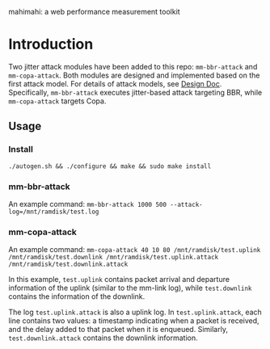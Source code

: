 mahimahi: a web performance measurement toolkit

# Introduction
Two jitter attack modules have been added to this repo: `mm-bbr-attack` and `mm-copa-attack`. Both modules are designed and implemented based on the first attack model. For details of attack models, see [Design Doc](https://docs.google.com/document/d/13yn0OXKkXK3xg5d5hW8VVk_5SNbBZjEPgKadHVjYpUo/edit?tab=t.0#heading=h.wb3iy6yyoz31). Specifically, `mm-bbr-attack` executes jitter-based attack targeting BBR, while `mm-copa-attack` targets Copa.

## Usage
### Install
`./autogen.sh && ./configure && make && sudo make install`

### mm-bbr-attack
An example command: `mm-bbr-attack 1000 500 --attack-log=/mnt/ramdisk/test.log`

<Explain what is in the test.log>

### mm-copa-attack
An example command: `mm-copa-attack 40 10 80 /mnt/ramdisk/test.uplink /mnt/ramdisk/test.downlink /mnt/ramdisk/test.uplink.attack /mnt/ramdisk/test.downlink.attack`

In this example, `test.uplink` contains packet arrival and departure information of the uplink (similar to the mm-link log), while `test.downlink` contains the information of the downlink. 

The log `test.uplink.attack` is also a uplink log. In `test.uplink.attack`, each line contains two values: a timestamp indicating when a packet is received, and the delay added to that packet when it is enqueued. Similarly, `test.downlink.attack` contains the downlink information.
